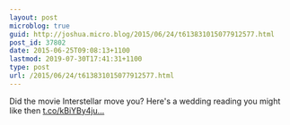 ```yaml
---
layout: post
microblog: true
guid: http://joshua.micro.blog/2015/06/24/t613831015077912577.html
post_id: 37802
date: 2015-06-25T09:08:13+1100
lastmod: 2019-07-30T17:41:31+1100
type: post
url: /2015/06/24/t613831015077912577.html
---
```

Did the movie Interstellar move you? Here's a wedding reading you might like then [t.co/kBiYBy4ju...](http://t.co/kBiYBy4juH)
